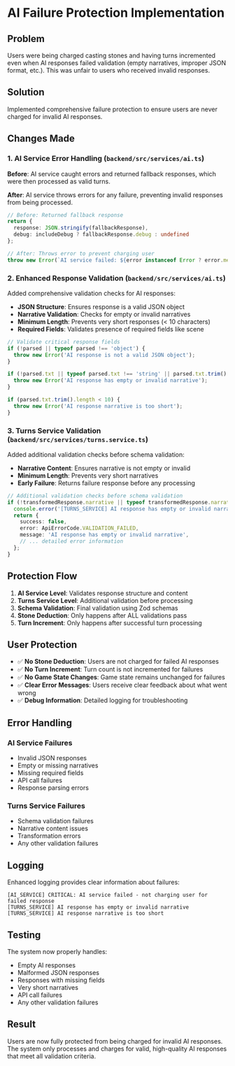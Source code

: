 # AI Failure Protection Implementation

## Problem
Users were being charged casting stones and having turns incremented even when AI responses failed validation (empty narratives, improper JSON format, etc.). This was unfair to users who received invalid responses.

## Solution
Implemented comprehensive failure protection to ensure users are never charged for invalid AI responses.

## Changes Made

### 1. AI Service Error Handling (`backend/src/services/ai.ts`)

**Before**: AI service caught errors and returned fallback responses, which were then processed as valid turns.

**After**: AI service throws errors for any failure, preventing invalid responses from being processed.

```typescript
// Before: Returned fallback response
return {
  response: JSON.stringify(fallbackResponse),
  debug: includeDebug ? fallbackResponse.debug : undefined
};

// After: Throws error to prevent charging user
throw new Error(`AI service failed: ${error instanceof Error ? error.message : String(error)}`);
```

### 2. Enhanced Response Validation (`backend/src/services/ai.ts`)

Added comprehensive validation checks for AI responses:

- **JSON Structure**: Ensures response is a valid JSON object
- **Narrative Validation**: Checks for empty or invalid narratives
- **Minimum Length**: Prevents very short responses (< 10 characters)
- **Required Fields**: Validates presence of required fields like scene

```typescript
// Validate critical response fields
if (!parsed || typeof parsed !== 'object') {
  throw new Error('AI response is not a valid JSON object');
}

if (!parsed.txt || typeof parsed.txt !== 'string' || parsed.txt.trim().length === 0) {
  throw new Error('AI response has empty or invalid narrative');
}

if (parsed.txt.trim().length < 10) {
  throw new Error('AI response narrative is too short');
}
```

### 3. Turns Service Validation (`backend/src/services/turns.service.ts`)

Added additional validation checks before schema validation:

- **Narrative Content**: Ensures narrative is not empty or invalid
- **Minimum Length**: Prevents very short narratives
- **Early Failure**: Returns failure response before any processing

```typescript
// Additional validation checks before schema validation
if (!transformedResponse.narrative || typeof transformedResponse.narrative !== 'string' || transformedResponse.narrative.trim().length === 0) {
  console.error('[TURNS_SERVICE] AI response has empty or invalid narrative');
  return {
    success: false,
    error: ApiErrorCode.VALIDATION_FAILED,
    message: 'AI response has empty or invalid narrative',
    // ... detailed error information
  };
}
```

## Protection Flow

1. **AI Service Level**: Validates response structure and content
2. **Turns Service Level**: Additional validation before processing
3. **Schema Validation**: Final validation using Zod schemas
4. **Stone Deduction**: Only happens after ALL validations pass
5. **Turn Increment**: Only happens after successful turn processing

## User Protection

- ✅ **No Stone Deduction**: Users are not charged for failed AI responses
- ✅ **No Turn Increment**: Turn count is not incremented for failures
- ✅ **No Game State Changes**: Game state remains unchanged for failures
- ✅ **Clear Error Messages**: Users receive clear feedback about what went wrong
- ✅ **Debug Information**: Detailed logging for troubleshooting

## Error Handling

### AI Service Failures
- Invalid JSON responses
- Empty or missing narratives
- Missing required fields
- API call failures
- Response parsing errors

### Turns Service Failures
- Schema validation failures
- Narrative content issues
- Transformation errors
- Any other validation failures

## Logging

Enhanced logging provides clear information about failures:

```
[AI_SERVICE] CRITICAL: AI service failed - not charging user for failed response
[TURNS_SERVICE] AI response has empty or invalid narrative
[TURNS_SERVICE] AI response narrative is too short
```

## Testing

The system now properly handles:
- Empty AI responses
- Malformed JSON responses
- Responses with missing fields
- Very short narratives
- API call failures
- Any other validation failures

## Result

Users are now fully protected from being charged for invalid AI responses. The system only processes and charges for valid, high-quality AI responses that meet all validation criteria.


























